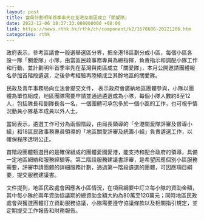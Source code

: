 ```yaml
---
layout: post
title: 當局計劃明年首季率先在荃灣及南區成立「關愛隊」
date: 2022-12-06 18:37:33.000000000 +08:00
link: https://news.rthk.hk/rthk/ch/component/k2/1678686-20221206.htm
categories: rthk
---
```


政府表示，參考區議會一般選舉選區分界，把全港18區劃分成小區，每個小區各設一隊「關愛隊」小隊，由當區民政事務專員為總指揮，負責指示和調配小隊工作和行動，並計劃明年首季率先在荃灣與南區成立「關愛隊」，本月公開邀請團體報名參加首階段遴選，之後參考經驗再陸續成立其餘地區的關愛隊。

民政及青年事務局向立法會提交文件， 表示政府會廣納地區團體參與，小隊以團體為單位組成，地區團隊需要申請並通過遴選成為小隊，每個小隊人數約8至12人，包括隊長和副隊長各一名，一個團體可承包多於一個小區的工作，也可視乎情況動員小隊基本成員以外人士。

當局表示，遴選工作可分為兩個階段，由局長領導的「全港關愛隊評審及督導小組」和18區民政事務專員領導的「地區關愛評審及統籌小組」負責遴選工作，以確保程序透明公正。

首階段團體甄選目的是確保組成的團體愛國愛港，能支持和配合政府的領導，具備一定地區網絡和服務經驗等。第二階段服務建議書評審，是希望因應個別小區服務需要，評審申請團體的詳細服務計劃，通過第一階段遴選的團體，可因應項目綱要，提交服務建議書。

文件提到，地區民政處會因應各小區情況，在項目綱要中訂立每小隊的資助金額，其中每小隊於兩年資助協議期的總資助金額大約為80萬至120萬元；同時地區民政處會與獲選團體訂立資助服務協議，小隊需要遵守協議條款以及相關指引規定，並定期提交工作報告和財務報告。
